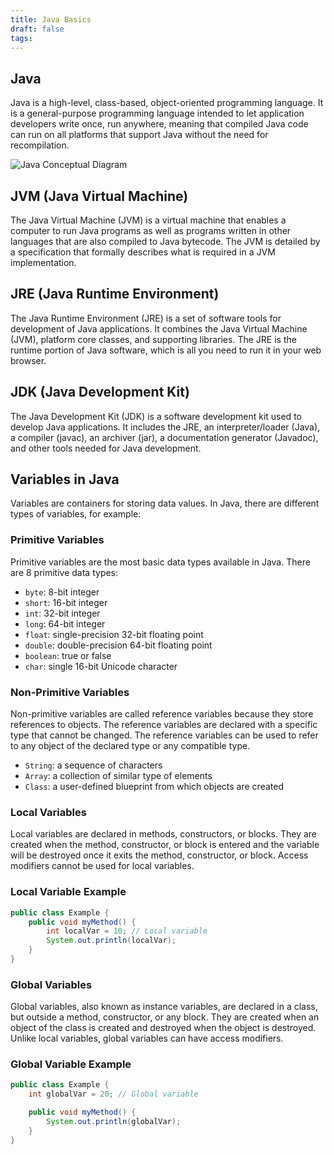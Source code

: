 ```yaml
---
title: Java Basics
draft: false
tags:
---
```

 ## Java
Java is a high-level, class-based, object-oriented programming language. It is a general-purpose programming language intended to let application developers write once, run anywhere, meaning that compiled Java code can run on all platforms that support Java without the need for recompilation.

![Java Conceptual Diagram](https://miro.medium.com/v2/resize:fit:1400/format:webp/1*24AnOEHXbTQxcm1XIPkm-A.png)

## JVM (Java Virtual Machine)
The Java Virtual Machine (JVM) is a virtual machine that enables a computer to run Java programs as well as programs written in other languages that are also compiled to Java bytecode. The JVM is detailed by a specification that formally describes what is required in a JVM implementation.

## JRE (Java Runtime Environment)
The Java Runtime Environment (JRE) is a set of software tools for development of Java applications. It combines the Java Virtual Machine (JVM), platform core classes, and supporting libraries. The JRE is the runtime portion of Java software, which is all you need to run it in your web browser.

## JDK (Java Development Kit)
The Java Development Kit (JDK) is a software development kit used to develop Java applications. It includes the JRE, an interpreter/loader (Java), a compiler (javac), an archiver (jar), a documentation generator (Javadoc), and other tools needed for Java development.

## Variables in Java
Variables are containers for storing data values. In Java, there are different types of variables, for example:

### Primitive Variables
Primitive variables are the most basic data types available in Java. There are 8 primitive data types:
- `byte`: 8-bit integer
- `short`: 16-bit integer
- `int`: 32-bit integer
- `long`: 64-bit integer
- `float`: single-precision 32-bit floating point
- `double`: double-precision 64-bit floating point
- `boolean`: true or false
- `char`: single 16-bit Unicode character

### Non-Primitive Variables
Non-primitive variables are called reference variables because they store references to objects. The reference variables are declared with a specific type that cannot be changed. The reference variables can be used to refer to any object of the declared type or any compatible type.
- `String`: a sequence of characters
- `Array`: a collection of similar type of elements
- `Class`: a user-defined blueprint from which objects are created

### Local Variables
Local variables are declared in methods, constructors, or blocks. They are created when the method, constructor, or block is entered and the variable will be destroyed once it exits the method, constructor, or block. Access modifiers cannot be used for local variables.

### Local Variable Example
```java
public class Example {
    public void myMethod() {
        int localVar = 10; // Local variable
        System.out.println(localVar);
    }
}
```

### Global Variables
Global variables, also known as instance variables, are declared in a class, but outside a method, constructor, or any block. They are created when an object of the class is created and destroyed when the object is destroyed. Unlike local variables, global variables can have access modifiers.

### Global Variable Example
```java
public class Example {
    int globalVar = 20; // Global variable

    public void myMethod() {
        System.out.println(globalVar);
    }
}
```